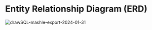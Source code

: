 # Entity Relationship Diagram (ERD)
![drawSQL-mashle-export-2024-01-31](https://github.com/badrbnh/Mashle/assets/81806381/bb73461b-1322-46a6-884f-e82a374e3b7f)
